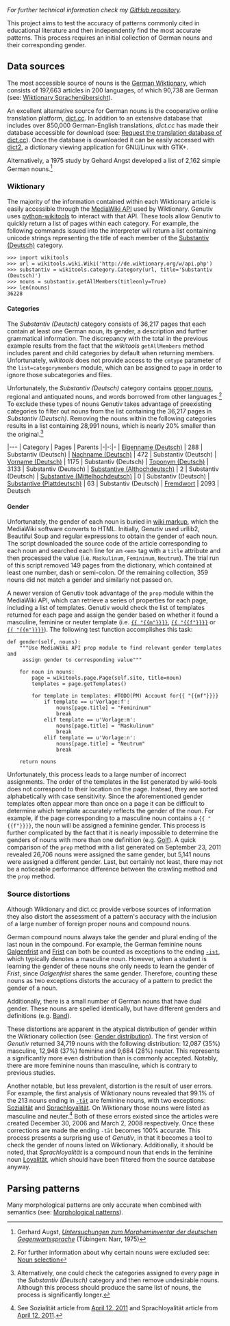 
*For further technical information check my [GitHub repository](https://github.com/pamolloy/Genutiv).*

This project aims to test the accuracy of patterns commonly cited in educational literature and then independently find the most accurate patterns. This process requires an initial collection of German nouns and their corresponding gender.

## Data sources ##
The most accessible source of nouns is the [German Wiktionary](http://de.wiktionary.org), which consists of 197,663 articles in 200 languages, of which 90,738 are German (see: [Wiktionary Sprachenübersicht](http://de.wiktionary.org/wiki/Wiktionary:Statistik/Sprachenübersicht)).

An excellent alternative source for German nouns is the cooperative online translation platform, [dict.cc](http://www.dict.cc/?s=about%3a). In addition to an extensive database that includes over 850,000 German-English translations, *dict.cc* has made their database accessible for download (see: [Request the translation database of dict.cc](http://www1.dict.cc/translation_file_request.php?l=e)). Once the database is downloaded it can be easily accessed with [dict2](http://students.mimuw.edu.pl/~lc235951/dict/index.html), a dictionary viewing application for GNU/Linux with GTK+.

Alternatively, a 1975 study by Gehard Angst developed a list of 2,162 simple German nouns.[^Augst]

### Wiktionary ###
The majority of the information contained within each Wiktionary article is easily accessible through the [MediaWiki API](http://de.wiktionary.org/w/api.php) used by Wiktionary. Genutiv uses [python-wikitools](http://code.google.com/p/python-wikitools) to interact with that API. These tools allow Genutiv to quickly return a list of pages within each category. For example, the following commands issued into the interpreter will return a list containing unicode strings representing the title of each member of the [Substantiv (Deutsch)](http://de.wiktionary.org/wiki/Kategorie:Substantiv_(Deutsch)) category.

```
>>> import wikitools
>>> url = wikitools.wiki.Wiki('http://de.wiktionary.org/w/api.php')
>>> substantiv = wikitools.category.Category(url, title='Substantiv (Deutsch)')
>>> nouns = substantiv.getAllMembers(titleonly=True)
>>> len(nouns)
36228
```

#### Categories ####
The _Substantiv (Deutsch)_ category consists of 36,217 pages that each contain at least one German noun, its gender, a description and further grammatical information. The discrepancy with the total in the previous example results from the fact that the _wikitools_ `getAllMembers` method includes parent and child categories by default when returning members. Unfortunately, _wikitools_ does not provide access to the `cmtype` parameter of the `list=categorymembers` module, which can be assigned to `page` in order to ignore those subcategories and files.

Unfortunately, the _Substantiv (Deutsch)_ category contains [proper nouns](http://en.wikipedia.org/wiki/Proper_noun), regional and antiquated nouns, and words borrowed from other languages.[^select] To exclude these types of nouns Genutiv takes advantage of preexisting categories to filter out nouns from the list containing the 36,217 pages in _Substantiv (Deutsch)_. Removing the nouns within the following categories results in a list containing 28,991 nouns, which is nearly 20% smaller than the original.[^page]

|---
| Category | Pages | Parents
|-|-:|-
| [Eigenname (Deutsch)](http://de.wiktionary.org/wiki/Kategorie:Eigenname_(Deutsch)) | 288 | Substantiv (Deutsch)
| [Nachname (Deutsch)](http://de.wiktionary.org/wiki/Kategorie:Nachname_(Deutsch)) | 472 | Substantiv (Deutsch)
| [Vorname (Deutsch)](http://de.wiktionary.org/wiki/Kategorie:Vorname_(Deutsch)) | 1175 | Substantiv (Deutsch)
| [Toponym (Deutsch)](http://de.wiktionary.org/wiki/Kategorie:Toponym_(Deutsch)) | 3133 | Substantiv (Deutsch)
| [Substantive (Althochdeutsch)](http://de.wiktionary.org/wiki/Kategorie:Substantiv_(Althochdeutsch)) | 2 | Substantiv (Deutsch)
| [Substantive (Mittelhochdeutsch)](http://de.wiktionary.org/wiki/Kategorie:Substantiv_(Mittelhochdeutsch)) | 0 | Substantiv (Deutsch)
| [Substantive (Plattdeutsch)](http://de.wiktionary.org/wiki/Kategorie:Substantiv_(Plattdeutsch)) | 63 | Substantiv (Deutsch)
| [Fremdwort](http://de.wiktionary.org/wiki/Kategorie:Fremdwort) | 2093 | Deutsch

#### Gender ####
Unfortunately, the gender of each noun is buried in [wiki markup](http://en.wikipedia.org/wiki/Help:Wiki_markup), which the MediaWiki software converts to HTML. Initially, Genutiv used urllib2, Beautiful Soup and regular expressions to obtain the gender of each noun. The script downloaded the source code of the article corresponding to each noun and searched each line for an `<em>` tag with a `title` attribute and then processed the value (i.e. `Maskulinum`, `Femininum`, `Neutrum`). The trial run of this script removed 149 pages from the dictionary, which contained at least one number, dash or semi-colon. Of the remaining collection, 359 nouns did not match a gender and similarly not passed on.

A newer version of Genutiv took advantage of the `prop` module within the MediaWiki API, which can retrieve a series of properties for each page, including a list of templates. Genutiv would check the list of templates returned for each page and assign the gender based on whether it found a masculine, feminine or neuter template (i.e. [`{{ "{{m"}}}}`](http://de.wiktionary.org/wiki/Vorlage:f), [`{{ "{{f"}}}}`](http://de.wiktionary.org/wiki/Vorlage:m) or [`{{ "{{n"}}}}`](http://de.wiktionary.org/wiki/Vorlage:n)). The following test function accomplishes this task:

```
def gender(self, nouns):
    """Use MediaWiki API prop module to find relevant gender templates and
     assign gender to corresponding value"""

    for noun in nouns:
        page = wikitools.page.Page(self.site, title=noun)
        templates = page.getTemplates()

        for template in templates: #TODO(PM) Account for{{ "{{mf"}}}}
            if template == u'Vorlage:f':
                nouns[page.title] = "Femininum"
                break
            elif template == u'Vorlage:m':
                nouns[page.title] = "Maskulinum"
                break
            elif template == u'Vorlage:n':
                nouns[page.title] = "Neutrum"
                break

    return nouns
```

Unfortunately, this process leads to a large number of incorrect assignments. The order of the templates in the list  generated by wiki-tools does not correspond to their location on the page. Instead, they are sorted alphabetically with case sensitivity. Since the aforementioned gender templates often appear more than once on a page it can be difficult to determine which template accurately reflects the gender of the noun. For example, if the page corresponding to a masculine noun contains a `{{ "{{f"}}}}`, the noun will be assigned a feminine gender. This process is further complicated by the fact that it is nearly impossible to determine the genders of nouns with more than one definition (e.g. [Golf](http://de.wiktionary.org/wiki/Golf)). A quick comparison of the `prop` method with a list generated on September 23, 2011 revealed 26,706 nouns were assigned the same gender, but 5,141 nouns were assigned a different gender. Last, but certainly not least, there may not be a noticeable performance difference between the crawling method and the `prop` method.

### Source distortions ###
Although Wiktionary and dict.cc provide verbose sources of information they also distort the assessment of a pattern's accuracy with the inclusion of a large number of foreign proper nouns and compound nouns.

German compound nouns always take the gender and plural ending of the last noun in the compound. For example, the German feminine nouns [Galgenfrist](http://www.dict.cc/?s=Galgenfrist) and [Frist](http://www.dict.cc/?s=Frist) can both be counted as exceptions to the ending [`-ist`](/genutiv/ist/), which typically denotes a masculine noun. However, when a student is learning the gender of these nouns she only needs to learn the gender of *Frist*, since *Galgenfrist* shares the same gender. Therefore, counting these nouns as two exceptions distorts the accuracy of a pattern to predict the gender of a noun.

Additionally, there is a small number of German nouns that have dual gender. These nouns are spelled identically, but have different genders and definitions (e.g. [Band](http://de.wiktionary.org/wiki/Band)).

These distortions are apparent in the atypical distribution of gender within the Wiktionary collection (see: [Gender distribution](/blog/2011/08/16/gender#distribution)). The first version of _Genutiv_ returned 34,719 nouns with the following distribution: 12,087 (35%) masculine, 12,948 (37%) feminine and 9,684 (28%) neuter. This represents a significantly more even distribution than is commonly accepted. Notably, there are more feminine nouns than masculine, which is contrary to previous studies.

Another notable, but less prevalent, distortion is the result of user errors. For example, the first analysis of Wiktionary nouns revealed that 99.1% of the 213 nouns ending in [`-tät`](/genutiv/tät/) are feminine nouns, with two exceptions: [Sozialität](http://www.dict.cc/?s=Sozialität) and [Sprachloyalität](http://www.dict.cc/?s=Sprachloyalität). On Wiktionary those nouns were listed as masculine and neuter.[^taet] Both of these errors existed since the articles were created December 30, 2006 and March 2, 2008 respectively. Once these corrections are made the ending `-tät` becomes 100% accurate. This process presents a surprising use of *Genutiv*, in that it becomes a tool to check the gender of nouns listed on Wiktionary. Additionally, it should be noted, that *Sprachloyalität* is a compound noun that ends in the feminine noun [Loyalität](http://www.dict.cc/?s=Loyalität), which should have been filtered from the source database anyway.

## Parsing patterns ##
Many morphological patterns are only accurate when combined with semantics (see: [Morphological patterns](/blog/2011/08/16/gender#morphology)).

[^taet]: See Sozialität article from [April 12, 2011](http://de.wiktionary.org/w/index.php?title=Sozialität&oldid=1788875) and Sprachloyalität article from [April 12, 2011](http://de.wiktionary.org/w/index.php?title=Sprachloyalität&oldid=1786765).
[^Augst]: Gerhard Augst, *[Untersuchungen zum Morpheminventar der deutschen Gegenwartssprache](http://books.google.com/books?id=kukdAQAAIAAJ)* (Tübingen: Narr, 1975)
[^select]: For further information about why certain nouns were excluded see: [Noun selection](/blog/2011/08/16/gender/#select)
[^page]: Alternatively, one could check the categories assigned to every page in the _Substantiv (Deutsch)_ category and then remove undesirable nouns. Although this process should produce the same list of nouns, the process is significantly longer.

